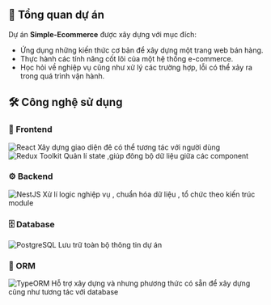 ## 📌 Tổng quan dự án
Dự án **Simple-Ecommerce** được xây dựng với mục đích:
- Ứng dụng những kiến thức cơ bản để xây dựng một trang web bán hàng.  
- Thực hành các tính năng cốt lõi của một hệ thống e-commerce.  
- Học hỏi về nghiệp vụ cũng như xử lý các trường hợp, lỗi có thể xảy ra trong quá trình vận hành.  


## 🛠️ Công nghệ sử dụng

### 🎨 Frontend
  ![React](https://img.shields.io/badge/React-20232A?style=for-the-badge&logo=react&logoColor=61DAFB)
  Xây dựng giao diện đê có thể tương tác với người dùng 
  ![Redux Toolkit](https://img.shields.io/badge/Redux%20Toolkit-764ABC?style=for-the-badge&logo=redux&logoColor=white)
  Quản lí state ,giúp đông bộ dữ liệu giữa các component
   

### ⚙️ Backend 
  ![NestJS](https://img.shields.io/badge/NestJS-E0234E?style=for-the-badge&logo=nestjs&logoColor=white)
  Xử lí logic nghiệp vụ , chuẩn hóa dữ liệu , tổ chức theo kiến trúc module
  

### 🗄️ Database
  ![PostgreSQL](https://img.shields.io/badge/PostgreSQL-316192?style=for-the-badge&logo=postgresql&logoColor=white)
  Lưu trữ toàn bộ thông tin dự án

### 🔗 ORM
  ![TypeORM](https://img.shields.io/badge/TypeORM-F37626?style=for-the-badge&logo=typeorm&logoColor=white)
  Hỗ trợ xây dựng và nhưng phương thức có sẵn để xây dựng cũng như tương tác với database


